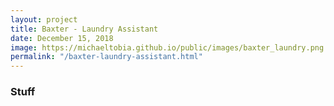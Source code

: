 ```yaml
---
layout: project
title: Baxter - Laundry Assistant
date: December 15, 2018
image: https://michaeltobia.github.io/public/images/baxter_laundry.png
permalink: "/baxter-laundry-assistant.html"
---
```


### Stuff
